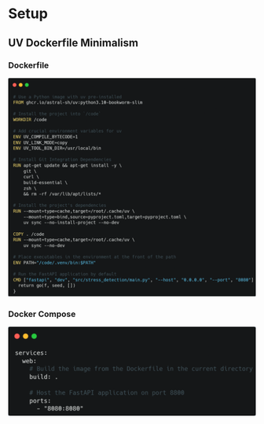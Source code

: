 # Setup

## UV Dockerfile Minimalism

### Dockerfile
![dockerfile](assets\dockerfile_img.png)

### Docker Compose

![compose](assets\compose_img.png)